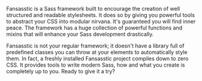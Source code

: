Fansasstic is a Sass framework built to encourage the creation of well structured and readable stylesheets. 
It does so by giving you powerful tools to abstract your CSS into modular nirvana. It's guaranteed you will find inner peace.
The framework has a huge collection of powerful functions and mixins that will enhance your Sass development drastically.

Fansasstic is not your regular framework; it doesn't have a library full of predefined classes you can throw at your elements to automatically style them.
In fact, a freshly installed Fansasstic project compiles down to zero CSS. It provides tools to write modern Sass, how and what you create is completely up to you.
Ready to give it a try?